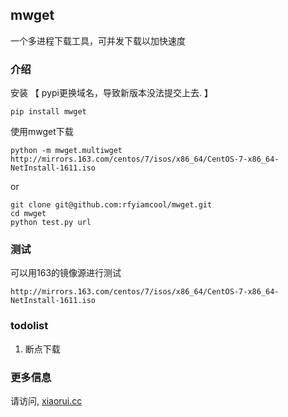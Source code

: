 ## mwget 

一个多进程下载工具，可并发下载以加快速度

### 介绍

安装 【 pypi更换域名，导致新版本没法提交上去. 】
```
pip install mwget
```

使用mwget下载
```
python -m mwget.multiwget http://mirrors.163.com/centos/7/isos/x86_64/CentOS-7-x86_64-NetInstall-1611.iso
```

or
```
git clone git@github.com:rfyiamcool/mwget.git
cd mwget
python test.py url
```

### 测试

可以用163的镜像源进行测试
```
http://mirrors.163.com/centos/7/isos/x86_64/CentOS-7-x86_64-NetInstall-1611.iso
```

### todolist

1. 断点下载

### 更多信息

请访问, [xiaorui.cc](http://xiaorui.cc "mwget info") 

